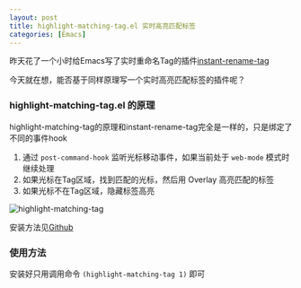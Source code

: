 ```yaml
---
layout: post
title: highlight-matching-tag.el 实时高亮匹配标签
categories: [Emacs]
---
```


昨天花了一个小时给Emacs写了实时重命名Tag的插件[instant-rename-tag](https://manateelazycat.github.io/emacs/2019/06/26/instant-rename-tag.html)

今天就在想，能否基于同样原理写一个实时高亮匹配标签的插件呢？

### highlight-matching-tag.el 的原理

highlight-matching-tag的原理和instant-rename-tag完全是一样的，只是绑定了不同的事件hook

1. 通过 ```post-command-hook``` 监听光标移动事件，如果当前处于 ```web-mode``` 模式时继续处理
2. 如果光标在Tag区域，找到匹配的光标，然后用 Overlay 高亮匹配的标签
3. 如果光标不在Tag区域，隐藏标签高亮

![highlight-matching-tag]({{site.url}}/pics/highlight-matching-tag/highlight-matching-tag.gif)

安装方法见[Github](https://github.com/manateelazycat/highlight-matching-tag)

### 使用方法
安装好只用调用命令 ```(highlight-matching-tag 1)``` 即可
